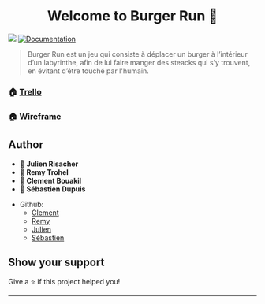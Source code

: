 <h1 align="center">Welcome to Burger Run 👋</h1>
<p>
  <img src="https://img.shields.io/badge/version-1 -blue.svg?cacheSeconds=2592000" />
  <a href="WIP">
    <img alt="Documentation" src="https://img.shields.io/badge/documentation-yes-brightgreen.svg" target="_blank" />
  </a>
</p>

> Burger Run est un jeu qui consiste à déplacer un burger à l’intérieur d’un labyrinthe, afin de lui faire manger des steacks qui s’y trouvent, en évitant d’être touché par l'humain.

### 🏠 [Trello](https://trello.com/b/AyE9ETar/burger-run)
### 🏠 [Wireframe](https://image.noelshack.com/fichiers/2019/28/3/1562763492-wireframe-burger-run.jpeg)

## Author

- 👤 **Julien Risacher**
- 👤 **Remy Trohel**
- 👤 **Clement Bouakil**
- 👤 **Sébastien Dupuis**

* Github:
	- [Clement](https://github.com/clementbouakil)
	- [Remy](https://github.com/RemyTrohel)
	- [Julien](https://github.com/Julienri)
	- [Sébastien](https://github.com/Seb-Dupuis)

## Show your support

Give a ⭐️ if this project helped you!

***